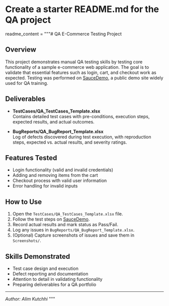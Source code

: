 # Create a starter README.md for the QA project

readme_content = """# QA E-Commerce Testing Project

## Overview
This project demonstrates manual QA testing skills by testing core functionality of a sample e-commerce web application. 
The goal is to validate that essential features such as login, cart, and checkout work as expected. 
Testing was performed on [SauceDemo](https://www.saucedemo.com/), a public demo site widely used for QA training.

## Deliverables
- **TestCases/QA_TestCases_Template.xlsx**  
  Contains detailed test cases with pre-conditions, execution steps, expected results, and actual outcomes.

- **BugReports/QA_BugReport_Template.xlsx**  
  Log of defects discovered during test execution, with reproduction steps, expected vs. actual results, and severity ratings.

## Features Tested
- Login functionality (valid and invalid credentials)
- Adding and removing items from the cart
- Checkout process with valid user information
- Error handling for invalid inputs

## How to Use
1. Open the `TestCases/QA_TestCases_Template.xlsx` file.  
2. Follow the test steps on [SauceDemo](https://www.saucedemo.com/).  
3. Record actual results and mark status as Pass/Fail.  
4. Log any issues in `BugReports/QA_BugReport_Template.xlsx`.  
5. (Optional) Capture screenshots of issues and save them in `Screenshots/`.

## Skills Demonstrated
- Test case design and execution
- Defect reporting and documentation
- Attention to detail in validating functionality
- Preparing deliverables for a QA portfolio

---
*Author: Alim Kutchhi*
"""
